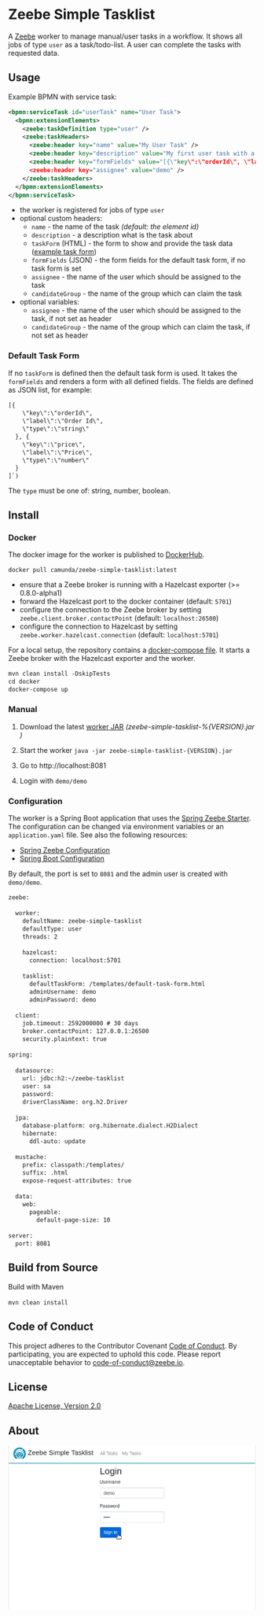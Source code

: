 Zeebe Simple Tasklist
=========================

A [Zeebe](https://zeebe.io) worker to manage manual/user tasks in a workflow. It shows all jobs of type `user` as a task/todo-list. A user can complete the tasks with requested data. 

## Usage

Example BPMN with service task:
             
 ```xml
 <bpmn:serviceTask id="userTask" name="User Task">
   <bpmn:extensionElements>
     <zeebe:taskDefinition type="user" />
     <zeebe:taskHeaders>
       <zeebe:header key="name" value="My User Task" />
       <zeebe:header key="description" value="My first user task with a form field." />
       <zeebe:header key="formFields" value="[{\"key\":\"orderId\", \"label\":\"Order Id\", \"type\":\"string\"}]" />
       <zeebe:header key="assignee" value="demo" />
     </zeebe:taskHeaders>
   </bpmn:extensionElements>
 </bpmn:serviceTask>
 ```  

* the worker is registered for jobs of type `user`
* optional custom headers:
  * `name` - the name of the task _(default: the element id)_
  * `description` - a description what is the task about
  * `taskForm` (HTML) - the form to show and provide the task data ([example task form](https://github.com/zeebe-io/zeebe-simple-tasklist/blob/master/src/test/resources/custom-task-form.html))
  * `formFields` (JSON) - the form fields for the default task form, if no task form is set
  * `assignee` - the name of the user which should be assigned to the task
  * `candidateGroup` - the name of the group which can claim the task
* optional variables:
  * `assignee` - the name of the user which should be assigned to the task, if not set as header
  * `candidateGroup` - the name of the group which can claim the task, if not set as header
  
### Default Task Form

If no `taskForm` is defined then the default task form is used. It takes the `formFields` and renders a form with all defined fields. The fields are defined as JSON list, for example:

```
[{
    \"key\":\"orderId\", 
    \"label\":\"Order Id\", 
    \"type\":\"string\"
  }, {
    \"key\":\"price\", 
    \"label\":\"Price\", 
    \"type\":\"number\"
  }
]`)
```

The `type` must be one of: string, number, boolean.

## Install

### Docker

The docker image for the worker is published to [DockerHub](https://hub.docker.com/r/camunda/zeebe-simple-tasklist).

```
docker pull camunda/zeebe-simple-tasklist:latest
```

* ensure that a Zeebe broker is running with a Hazelcast exporter (>= 0.8.0-alpha1)  
* forward the Hazelcast port to the docker container (default: `5701`)
* configure the connection to the Zeebe broker by setting `zeebe.client.broker.contactPoint` (default: `localhost:26500`) 
* configure the connection to Hazelcast by setting `zeebe.worker.hazelcast.connection` (default: `localhost:5701`) 

For a local setup, the repository contains a [docker-compose file](docker/docker-compose.yml). It starts a Zeebe broker with the Hazelcast exporter and the worker. 

```
mvn clean install -DskipTests
cd docker
docker-compose up
```

### Manual

1. Download the latest [worker JAR](https://github.com/zeebe-io/zeebe-simple-tasklist/releases) _(zeebe-simple-tasklist-%{VERSION}.jar
)_

1. Start the worker
	`java -jar zeebe-simple-tasklist-{VERSION}.jar`

1. Go to http://localhost:8081

1. Login with `demo/demo`

### Configuration

The worker is a Spring Boot application that uses the [Spring Zeebe Starter](https://github.com/zeebe-io/spring-zeebe). The configuration can be changed via environment variables or an `application.yaml` file. See also the following resources:
* [Spring Zeebe Configuration](https://github.com/zeebe-io/spring-zeebe#configuring-zeebe-connection)
* [Spring Boot Configuration](https://docs.spring.io/spring-boot/docs/current/reference/html/spring-boot-features.html#boot-features-external-config)

By default, the port is set to `8081` and the admin user is created with `demo/demo`.

```
zeebe:

  worker:
    defaultName: zeebe-simple-tasklist
    defaultType: user
    threads: 2

    hazelcast:
      connection: localhost:5701

    tasklist:
      defaultTaskForm: /templates/default-task-form.html
      adminUsername: demo
      adminPassword: demo

  client:
    job.timeout: 2592000000 # 30 days
    broker.contactPoint: 127.0.0.1:26500
    security.plaintext: true

spring:

  datasource:
    url: jdbc:h2:~/zeebe-tasklist
    user: sa
    password:
    driverClassName: org.h2.Driver

  jpa:
    database-platform: org.hibernate.dialect.H2Dialect
    hibernate:
      ddl-auto: update

  mustache:
    prefix: classpath:/templates/
    suffix: .html
    expose-request-attributes: true

  data:
    web:
      pageable:
        default-page-size: 10

server:
  port: 8081
```

## Build from Source

Build with Maven

`mvn clean install`

## Code of Conduct

This project adheres to the Contributor Covenant [Code of
Conduct](/CODE_OF_CONDUCT.md). By participating, you are expected to uphold
this code. Please report unacceptable behavior to code-of-conduct@zeebe.io.

## License

[Apache License, Version 2.0](/LICENSE) 

## About

![screencast](docs/zeebe-simple-tasklist.gif)
